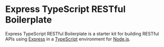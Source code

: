 # Express TypeScript RESTful Boilerplate

Express TypeScript RESTful Boilerplate is a starter kit for building RESTful APIs using [Express](https://expressjs.com) in a [TypeScript](https://www.typescriptlang.org/) environment for [Node.js](https://nodejs.org/en).
